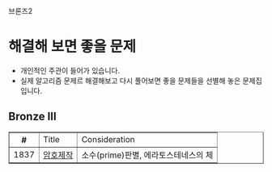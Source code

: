 브론즈2
# 해결해 보면 좋을 문제
- 개인적인 주관이 들어가 있습니다.
- 실제 알고리즘 문제르 해결해보고 다시 풀어보면 좋을 문제들을 선별해 놓은 문제집 입니다.

## Bronze III
<html>
  <body>
    <table border="1">
      <th>
        #
        <td> Title
        <td> Consideration
      </th>
      <tr>
        <td>1837
        <td><a href="https://www.acmicpc.net/problem/1837">암호제작</a>
        <td> 소수(prime)판별, 에라토스테네스의 체
      </tr>
        
  </body>
</html>
  
